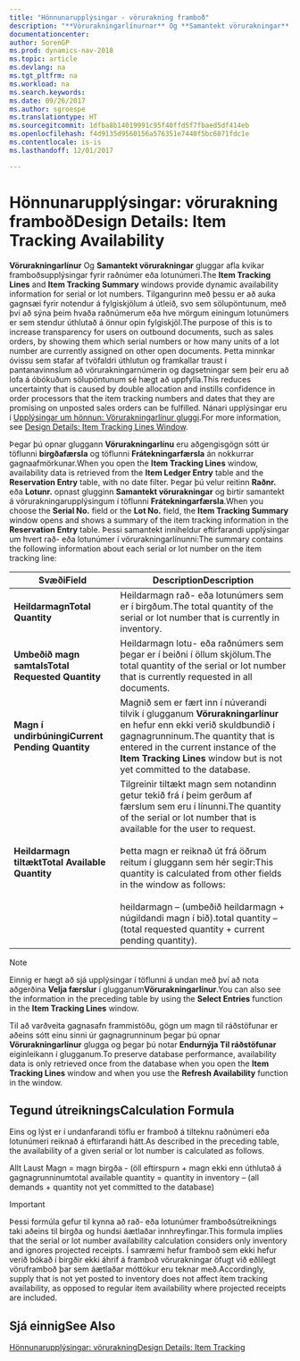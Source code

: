 ```yaml
---
title: "Hönnunarupplýsingar - vörurakning framboð"
description: "**Vörurakningarlínurnar** Og **Samantekt vörurakningar** gluggar afla kvikar framboðsupplýsingar fyrir raðnúmer eða lotunúmeri. Tilgangurinn með þessu er að auka gagnsæi fyrir notendur á fylgiskjölum á útleið, svo sem sölupöntunum, með því að sýna þeim hvaða raðnúmerum eða hve mörgum einingum lotunúmers er sem stendur úthlutað á önnur opin fylgiskjöl. Þetta minnkar óvissu sem stafar af tvöfaldri úthlutun og framkallar traust í pantanavinnslum að vörurakningarnúmerin og dagsetningar sem þeir eru að lofa á óbókuðum sölupöntunum sé hægt að uppfylla."
documentationcenter: 
author: SorenGP
ms.prod: dynamics-nav-2018
ms.topic: article
ms.devlang: na
ms.tgt_pltfrm: na
ms.workload: na
ms.search.keywords: 
ms.date: 09/26/2017
ms.author: sgroespe
ms.translationtype: HT
ms.sourcegitcommit: 1dfba8b14019991c95f40ffd5f7fbaed5df414eb
ms.openlocfilehash: f4d9135d9560156a576351e7440f5bc6071fdc1e
ms.contentlocale: is-is
ms.lasthandoff: 12/01/2017

---
```

# <a name="design-details-item-tracking-availability"></a><span data-ttu-id="a54f7-105">Hönnunarupplýsingar: vörurakning framboð</span><span class="sxs-lookup"><span data-stu-id="a54f7-105">Design Details: Item Tracking Availability</span></span>
<span data-ttu-id="a54f7-106">**Vörurakningarlínur** Og **Samantekt vörurakningar** gluggar afla kvikar framboðsupplýsingar fyrir raðnúmer eða lotunúmeri.</span><span class="sxs-lookup"><span data-stu-id="a54f7-106">The **Item Tracking Lines** and **Item Tracking Summary** windows provide dynamic availability information for serial or lot numbers.</span></span> <span data-ttu-id="a54f7-107">Tilgangurinn með þessu er að auka gagnsæi fyrir notendur á fylgiskjölum á útleið, svo sem sölupöntunum, með því að sýna þeim hvaða raðnúmerum eða hve mörgum einingum lotunúmers er sem stendur úthlutað á önnur opin fylgiskjöl.</span><span class="sxs-lookup"><span data-stu-id="a54f7-107">The purpose of this is to increase transparency for users on outbound documents, such as sales orders, by showing them which serial numbers or how many units of a lot number are currently assigned on other open documents.</span></span> <span data-ttu-id="a54f7-108">Þetta minnkar óvissu sem stafar af tvöfaldri úthlutun og framkallar traust í pantanavinnslum að vörurakningarnúmerin og dagsetningar sem þeir eru að lofa á óbókuðum sölupöntunum sé hægt að uppfylla.</span><span class="sxs-lookup"><span data-stu-id="a54f7-108">This reduces uncertainty that is caused by double allocation and instills confidence in order processors that the item tracking numbers and dates that they are promising on unposted sales orders can be fulfilled.</span></span> <span data-ttu-id="a54f7-109">Nánari upplýsingar eru í [Upplýsingar um hönnun: Vörurakningarlínur gluggi](design-details-item-tracking-lines-window.md).</span><span class="sxs-lookup"><span data-stu-id="a54f7-109">For more information, see [Design Details: Item Tracking Lines Window](design-details-item-tracking-lines-window.md).</span></span>  

 <span data-ttu-id="a54f7-110">Þegar þú opnar gluggann **Vörurakningarlínu** eru aðgengisgögn sótt úr töflunni **birgðafærsla** og töflunni **Frátekningarfærsla** án nokkurrar gagnaafmörkunar.</span><span class="sxs-lookup"><span data-stu-id="a54f7-110">When you open the **Item Tracking Lines** window, availability data is retrieved from the **Item Ledger Entry** table and the **Reservation Entry** table, with no date filter.</span></span> <span data-ttu-id="a54f7-111">Þegar þú velur reitinn **Raðnr.** eða **Lotunr.** opnast glugginn **Samantekt vörurakningar** og birtir samantekt á vörurakningarupplýsingum í töflunni **Frátekningarfærsla**.</span><span class="sxs-lookup"><span data-stu-id="a54f7-111">When you choose the **Serial No.** field or the **Lot No.** field, the **Item Tracking Summary** window opens and shows a summary of the item tracking information in the **Reservation Entry** table.</span></span> <span data-ttu-id="a54f7-112">Þessi samantekt inniheldur eftirfarandi upplýsingar um hvert rað- eða lotunúmer í vörurakningarlínunni:</span><span class="sxs-lookup"><span data-stu-id="a54f7-112">The summary contains the following information about each serial or lot number on the item tracking line:</span></span>  

|<span data-ttu-id="a54f7-113">Svæði</span><span class="sxs-lookup"><span data-stu-id="a54f7-113">Field</span></span>|<span data-ttu-id="a54f7-114">Description</span><span class="sxs-lookup"><span data-stu-id="a54f7-114">Description</span></span>|  
|---------------------------------|---------------------------------------|  
|<span data-ttu-id="a54f7-115">**Heildarmagn**</span><span class="sxs-lookup"><span data-stu-id="a54f7-115">**Total Quantity**</span></span>|<span data-ttu-id="a54f7-116">Heildarmagn rað- eða lotunúmers sem er í birgðum.</span><span class="sxs-lookup"><span data-stu-id="a54f7-116">The total quantity of the serial or lot number that is currently in inventory.</span></span>|  
|<span data-ttu-id="a54f7-117">**Umbeðið magn samtals**</span><span class="sxs-lookup"><span data-stu-id="a54f7-117">**Total Requested Quantity**</span></span>|<span data-ttu-id="a54f7-118">Heildarmagn lotu- eða raðnúmers sem þegar er í beiðni í öllum skjölum.</span><span class="sxs-lookup"><span data-stu-id="a54f7-118">The total quantity of the serial or lot number that is currently requested in all documents.</span></span>|  
|<span data-ttu-id="a54f7-119">**Magn í undirbúningi**</span><span class="sxs-lookup"><span data-stu-id="a54f7-119">**Current Pending Quantity**</span></span>|<span data-ttu-id="a54f7-120">Magnið sem er fært inn í núverandi tilvik í glugganum **Vörurakningarlínur** en hefur enn ekki verið skuldbundið í gagnagrunninum.</span><span class="sxs-lookup"><span data-stu-id="a54f7-120">The quantity that is entered in the current instance of the **Item Tracking Lines** window but is not yet committed to the database.</span></span>|  
|<span data-ttu-id="a54f7-121">**Heildarmagn tiltækt**</span><span class="sxs-lookup"><span data-stu-id="a54f7-121">**Total Available Quantity**</span></span>|<span data-ttu-id="a54f7-122">Tilgreinir tiltækt magn sem notandinn getur tekið frá í þeim gerðum af færslum sem eru í línunni.</span><span class="sxs-lookup"><span data-stu-id="a54f7-122">The quantity of the serial or lot number that is available for the user to request.</span></span><br /><br /> <span data-ttu-id="a54f7-123">Þetta magn er reiknað út frá öðrum reitum í gluggann sem hér segir:</span><span class="sxs-lookup"><span data-stu-id="a54f7-123">This quantity is calculated from other fields in the window as follows:</span></span><br /><br /> <span data-ttu-id="a54f7-124">heildarmagn – (umbeðið heildarmagn + núgildandi magn í bið).</span><span class="sxs-lookup"><span data-stu-id="a54f7-124">total quantity – (total requested quantity + current pending quantity).</span></span>|  

> [!NOTE]  
>  <span data-ttu-id="a54f7-125">Einnig er hægt að sjá upplýsingar í töflunni á undan með því að nota aðgerðina **Velja færslur** í glugganum**Vörurakningarlínur**.</span><span class="sxs-lookup"><span data-stu-id="a54f7-125">You can also see the information in the preceding table by using the **Select Entries** function in the **Item Tracking Lines** window.</span></span>  

 <span data-ttu-id="a54f7-126">Til að varðveita gagnasafn frammistöðu, gögn um magn til ráðstöfunar er aðeins sótt einu sinni úr gagnagrunninum þegar þú opnar **Vörurakningarlínur** glugga og þegar þú notar **Endurnýja Til ráðstöfunar** eiginleikann í glugganum.</span><span class="sxs-lookup"><span data-stu-id="a54f7-126">To preserve database performance, availability data is only retrieved once from the database when you open the **Item Tracking Lines** window and when you use the **Refresh Availability** function in the window.</span></span>  

## <a name="calculation-formula"></a><span data-ttu-id="a54f7-127">Tegund útreiknings</span><span class="sxs-lookup"><span data-stu-id="a54f7-127">Calculation Formula</span></span>  
 <span data-ttu-id="a54f7-128">Eins og lýst er í undanfarandi töflu er framboð á tilteknu raðnúmeri eða lotunúmeri reiknað á eftirfarandi hátt.</span><span class="sxs-lookup"><span data-stu-id="a54f7-128">As described in the preceding table, the availability of a given serial or lot number is calculated as follows.</span></span>  

 <span data-ttu-id="a54f7-129">Allt Laust Magn = magn birgða - (öll eftirspurn + magn ekki enn úthlutað á gagnagrunninum</span><span class="sxs-lookup"><span data-stu-id="a54f7-129">total available quantity = quantity in inventory – (all demands + quantity not yet committed to the database)</span></span>  

> [!IMPORTANT]  
>  <span data-ttu-id="a54f7-130">Þessi formúla gefur til kynna að rað- eða lotunúmer framboðsútreiknings taki aðeins til birgða og hundsi áætlaðar innhreyfingar.</span><span class="sxs-lookup"><span data-stu-id="a54f7-130">This formula implies that the serial or lot number availability calculation considers only inventory and ignores projected receipts.</span></span> <span data-ttu-id="a54f7-131">Í samræmi hefur framboð sem ekki hefur verið bókað í birgðir ekki áhrif á framboð vörurakningar öfugt við eðlilegt vöruframboð þar sem áætlaðar móttökur eru teknar með.</span><span class="sxs-lookup"><span data-stu-id="a54f7-131">Accordingly, supply that is not yet posted to inventory does not affect item tracking availability, as opposed to regular item availability where projected receipts are included.</span></span>  

## <a name="see-also"></a><span data-ttu-id="a54f7-132">Sjá einnig</span><span class="sxs-lookup"><span data-stu-id="a54f7-132">See Also</span></span>  
 [<span data-ttu-id="a54f7-133">Hönnunarupplýsingar: vörurakning</span><span class="sxs-lookup"><span data-stu-id="a54f7-133">Design Details: Item Tracking</span></span>](design-details-item-tracking.md)

